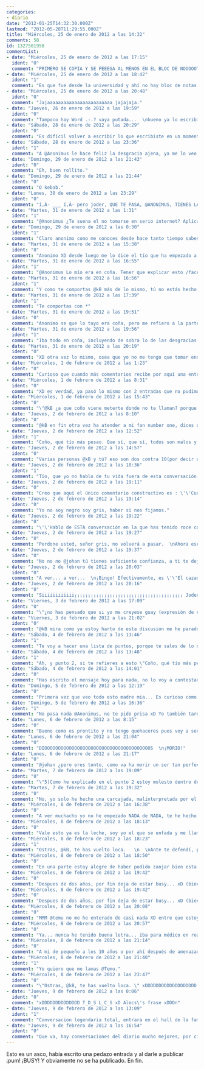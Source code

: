 ```yaml
---
categories:
- diario
date: "2012-01-25T14:32:30.000Z"
lastmod: "2012-05-28T11:29:55.000Z"
title: "Miércoles, 25 de enero de 2012 a las 14:32"
comments: 58
id: 1327501950
commentList:
- date: "Miércoles, 25 de enero de 2012 a las 17:15"
  ident: "0"
  comment: "PRIMERO SE COPIA Y SE PEEEGA AL MENOS EN EL BLOC DE NOOOOOTAS QUE POR MUCHO QUE SE DICE NI CAAAASO -_-\'\'  \nxDD te acompaño en el sentimiento... sienta fatal u__u"
- date: "Miércoles, 25 de enero de 2012 a las 18:42"
  ident: "1"
  comment: "Es que fue desde la universidad y ahí no hay bloc de notas ni nada, ni si quiera sé cómo va ese sistema operativo. Es horribleeeeeee."
- date: "Miércoles, 25 de enero de 2012 a las 20:48"
  ident: "0"
  comment: "Jajaaaaaaaaaaaaaaaaaaaaaaaa jajajaja."
- date: "Jueves, 26 de enero de 2012 a las 19:59"
  ident: "0"
  comment: "Tampoco hay Word .-.? vaya putada...  \nbueno ya lo escribirás otro dia no? ;D"
- date: "Sábado, 28 de enero de 2012 a las 20:29"
  ident: "0"
  comment: "Es difícil volver a escribir lo que escribiste en un momento de inspiración. Es como si se perdiese algo. Me ha pasado eso de escribir una entrada y que por estupidez propia o por un fallo ajeno a mí se borrase."
- date: "Sábado, 28 de enero de 2012 a las 23:36"
  ident: "1"
  comment: "A @Anonimus le hace feliz la desgracia ajena, ya me lo veo visionando las noticias y riendo cada vez que sale un niño muriendo de hambre o cada vez que se anuncia un asesinato, robo... Joder, y con la crisis se estará poniendo las botas.  \n  \n@Kb No creo, la verdad.  \n  \n@Johan Qué se le va a hacer, os quedáis sin una clase magistral acerca de...ahhhh. Secreto."
- date: "Domingo, 29 de enero de 2012 a las 21:43"
  ident: "0"
  comment: "Eh, buen rollito."
- date: "Domingo, 29 de enero de 2012 a las 21:44"
  ident: "0"
  comment: "O kebab."
- date: "Lunes, 30 de enero de 2012 a las 23:29"
  ident: "0"
  comment: "í‚Â· ___ í‚Â· pero joder, QUE TE PASA, @ANONIMUS, TIENES LA MENOPAUSIA O QUE?!?!  \nxDDDDDDDDDDDDDD es sobrenatural"
- date: "Martes, 31 de enero de 2012 a las 1:31"
  ident: "1"
  comment: "@Anonimus ¿Te suena el no tomarse en serio internet? Aplícatelo. Me aburre la gente que se comporta como tú, demasiado predecible y aburrida.  \n  \n@kB Nah, déjalo, si es peor para él. Cuántos disgutos se llevará al cabo del día..."
- date: "Domingo, 29 de enero de 2012 a las 0:30"
  ident: "1"
  comment: "Claro anonimo como me conoces desde hace tanto tiempo sabes a la perfección lo que hago fuera de mi ordenador y también sabes que mi vida es tan chupi que me descojono de todo lo que hay en el mundo, como nbo tengo sentimientos y odio a todo el mundo ¿no?... me he reído porque entradas así he visto como 4, a ver si aprendeís primero escribes luego copias y por último publicas"
- date: "Martes, 31 de enero de 2012 a las 15:38"
  ident: "0"
  comment: "Anonimo XD desde luego me lo dice el tío que ha empezado a juzgarme por un \'\'ja ja\'\' que ni tan siquiera sabía por cuál motivo era, aplícate el cuento.  \n  \n@kB ¿que coño te pasa conmigo? esto ya es obsesión, cada vez que puedes me hechas por cara algún fallo(a tu parecer) que tengo, desde luego tú me hablas de sobrenatural, pero tu obsesión conmigo no tiene limites, porque ¿a que coño viene meterte donde no te llaman?  porque esta vez ni tan siquiera te he nombrado,pasa de mi, si quieres un autógrafo me das tu e-mail y te lo envió o un pelo mío para que te puedas desahogar con él y me dejas un poco en paz."
- date: "Martes, 31 de enero de 2012 a las 16:55"
  ident: "1"
  comment: "@Anonimus Lo mío era en coña. Tener que explicar esto /facepalm."
- date: "Martes, 31 de enero de 2012 a las 16:56"
  ident: "1"
  comment: "Y como te comportas @kB más de lo mismo, tú no estás hecho para interactuar por internet. Y en persona ni zorra, pero como seas igual que por aquí...telita."
- date: "Martes, 31 de enero de 2012 a las 17:39"
  ident: "1"
  comment: "Te comportas con *"
- date: "Martes, 31 de enero de 2012 a las 19:51"
  ident: "0"
  comment: "Anonimo se que lo tuyo era coña, pero me refiero a la parte en la que dices que me alegro de las desgracias ajenas, lo demás supongo que lo decías con sarcasmo, pero me dices que no me tome en serio en internet y tú me juzgas por un comentario sin ni siquiera saber bien de que iba.  \n  \nPor cierto tú no sabes de la misa a la mitad porque me comporto así con @kB cada persona reacciona de distintas maneras, pero si tu estuvieses en su punto de mira y que a cada \'\'fallo\'\' que tuvieses te lo reprochase o que 1 de 7 frases suyas(por decir un número) vaya dirigida a ti y no precisamente con cariño pues ya veríamos como reaccionarías tú, desde luego parece que hayas venido aquí de ilustrado resaltando mis errores cuando el primero que tiene errores y gordos eres tú, que hablas sin saber y tienes una hipocresía que no se como no te hace engordar 3 kilos.  \n  \nMe acabo de dar cuenta \'\' tú no estás hecho para interactuar por internet\'\' anda que otra vez hablas sin saber aquí me puedo comportar de un modo y en otra página de otro, otra vez \'\'bocachanclada\'\' al canto."
- date: "Martes, 31 de enero de 2012 a las 19:56"
  ident: "1"
  comment: "Iba todo en coña, incluyendo de sobra lo de las desgracias /facepalm. Yo lo único que digo, es que si te tomas internet en serio, mal vas. Cosa tuya es, hamijo.  \n  \n¿Cómo reacciono yo? Pues me da igual, básicamente. Ni si quiera la conozco en persona, ¿por qué iba a importarme que me haga bromas pesadas o estúpidas? Me la suda, no me lo tomo en serio, ya le haría yo bromas a ella.  \n  \nNo entiendo qué hablas de hipocresía, te digo que si te tomas esto en serio, no estás hecho para interaccionar por internet, y así es. A mí me la rempampinfla que en otra página te comportes de otra forma, yo te veo en esta, me importa bien poco tu vida fuera de aquí, oye, yo hablo por lo que veo. Y si aquí te comportas así, en otro sitio posiblemente serás igual. Pero bueno, cada loco con su tema, hale, sigue echando bilis. Adiós amiguete."
- date: "Martes, 31 de enero de 2012 a las 20:19"
  ident: "0"
  comment: "XD otra vez lo mismo, osea que yo no me tengo que tomar enserio lo que pase en internet, pero eso sí como no entendido tu sarcasmo soy el malo, porque al no tomármelo enserio lo he entendido mal, por un lado si me lo tomo enserio mal, por otro si no me lo tomo también porque no presto atención a tu mensaje y no pillo tu a mi parecer invisible sarcasmo, básicamente te iba a seguir contestando a tus difamaciones y argumentos sin base, pero visto que en  tu cabeza tú eres el mejor y te contradices aunque no lo quieras admitir pues por mi parte está zanjado haya tú con tus problemas aunque no los quieras ver, no te molestes ni en contestas aunque seguramente no lo ibas ha hacer.  \nUna última cosa que me ha llamado la atención \'\'No entiendo qué hablas de hipocresía\'\' dices que no eres hipócrita y por lo visto no afirmas sin saber si no que afirmas con lo que ves en esta y luego dices \'\'no estás hecho para interaccionar por internet, Y ASí ES\'\' otra vez como las anteriores hablas sin saber y que conste que a los hechos me he remitido y que yo Sí he comentado de lo que he visto sobre ti y no de lo que pensaba."
- date: "Miércoles, 1 de febrero de 2012 a las 1:23"
  ident: "0"
  comment: "Curioso que cuando más comentarios recibe por aquí una entrada sea por aquello que no hemos podido leer... xDDD"
- date: "Miércoles, 1 de febrero de 2012 a las 8:31"
  ident: "0"
  comment: "XD es verdad, ya pasó lo mismo con 2 entradas que no pudimos leer y se comentaron muchísimo en especial la entrada espejo como le dijeron a @johan."
- date: "Miércoles, 1 de febrero de 2012 a las 15:43"
  ident: "0"
  comment: "\"@kB ¿a que coño viene meterte donde no te llaman? porque esta vez ni tan siquiera te he nombrado,pasa de mi, si quieres un autógrafo me das tu e-mail y te lo envió o un pelo mío para que te puedas desahogar con él y me dejas un poco en paz.\" xDDDDDDDDDDDDDDD  \nlo del autografo ha sido la ostia, en serio, y lo del pelo más (luego dice que no se lo tiene creído) xDDDDDD   \n@Anonimo, tu si lo pillas, es que a este no le han enseñado lo que significa \"broma\"  \nP.D.: Por cierto, @Anonimus, no tiene nada que ver con ninguna obsesión (no eres tan guay como crees ;) ) es que ya que viendo que te enfadas con cualquier gilipollez, he dicho \"bueno, a ver que contesta a esto, asi me rio un rato\", ya está! xDDD y tu vas y picas... supongo que esa será la vida normal para las viejas arpías como tu .-. xD  \nY vaya parrafadas os habeis montado madre mia xDD"
- date: "Jueves, 2 de febrero de 2012 a las 8:10"
  ident: "0"
  comment: "@kB en fin otra vez ha atender a mi fan number one, dices que no soy una obsesión para ti, pero en tu cabeza ya me creas vidas imaginarias donde por lo que he entendido \'\'soy una vieja arpía\'\' SI SE QUE ESO ES SARCASMO o un tío que se cree guay aunque viniendo de ti no se si tú misma te lo crees o es sarcasmo, me planteo muy enserio eso del autógrafo y el pelo a ver si me dejas en paz una o dos semanitas, no cuesta tanto pasar de mi una o dos semanas ¿no has pensado que si yo me creyese guay (expresión de crío de 15 años) sería por la atención que me prestas? Porque enserio luego tú si que irás de guay y de pasodetodo pero cada vez que te digo algo te picas mas que un martillo(chiste malo) no me enfado por cualquier gilipollez me \'\'enfado\'\' por tú gilipollez, esque se nota ya desde hace mucho tiempo que soy tu distracción en chevismo entras y dices \'\'bueno voy a ver como se pica anonimus\'\' y luego así tienes un motivo para entrar, en fin piensatelo bien pero esto podría acrecentar mi según tú gran ego, pero en verdad es que me distrae hablar contigo y ya eres tan importante para mi como mi @temu.  \n  \nPor cierto \'\'viendo que te enfadas con cualquier gilipollez, he dicho \"bueno, a ver que contesta a esto, asi me rio un rato\"\'\' esto ya lo sabía yo desde hace tiempo casi cuando nos conocimos me lo supuse y si te he parecido enfado DE VERDAD que no me has visto enfadado porque simplemente no me verías ni contestarte, pero otra vez tu ego te hace creer que eres de lo mas en chevismo y nos tienes calaos a casi tos."
- date: "Jueves, 2 de febrero de 2012 a las 12:52"
  ident: "1"
  comment: "Coño, qué tío más pesao. Que sí, que sí, todos son malos y tú el mejor.  \nDeberías replantearte que si varias personas han tenido algún roce contigo y solo contigo (con nadie más), eres tú el que tiene el problema, no ellas. Ellas coinciden en algo."
- date: "Jueves, 2 de febrero de 2012 a las 14:57"
  ident: "0"
  comment: "Varias personas @kB y tú? eso son dos contra 10(por decir un número) personas con las que he podido hablar en chevismo las demás personas en internet con las que he discutido suelen tener fama de trolls o de bulleros, además según tú estúpida lógica tú eres el malo porque en internet me llevo bien con unas 50 personas(otra vez por decir un número) fuera de internet con unas 150 y solo aquí con 2, ergo según tú lógica eres el malo ;).  \nY por cierto seguramente tengas cosas mejores que hacer que discutir conmigo, como solucionar tus problemas, que resaltar los míos, por lo visto muy mierdosa(ya que tú me juzgas yo te juzgo) tiene que ser tu vida para venir aquí a resaltar mi errores y a juzgarme como si no tuvieses, antes de ver los errores de los demás arregla los tuyos que es muy fácil venir aquí y  juzgarme, pero yo podría hacer lo mismo contigo lo único esque yo tengo un poco de lo que en mi pueblo se llama respeto, si me lo faltan pues falto, pero pocas veces me verás joder a alguien a mi primero y por favor no os molestéis en seguir contestándome, te digo lo mismo que @kB si quieres un autógrafo o un pelo me lo dices o si estás estresado te haces un paja pero dejadme en paz un poquito que esto empezó por un puto \'\'ja ja\'\' madre mía que vida mas triste tenéis que tener para sacar esto de una carcajada."
- date: "Jueves, 2 de febrero de 2012 a las 18:36"
  ident: "1"
  comment: "Tío, que yo no hablo de tu vida fuera de esta conversación. Hablo de ESTA conversación en la que has tenido roce con dos personas. Joder, hay que explicarlo todo. Ya te contestaré a todo lo que dices, pero mañana o pasado, que tengo que estudiar."
- date: "Jueves, 2 de febrero de 2012 a las 19:11"
  ident: "0"
  comment: "Creo que aquí el único comentario constructivo es : \'\'Curioso que cuando más comentarios recibe por aquí una entrada sea por aquello que no hemos podido leer... xDDD\'\' Los demás... bah, paso de vuestro rollos, negras."
- date: "Jueves, 2 de febrero de 2012 a las 19:14"
  ident: "0"
  comment: "Yo no soy negro soy gris, haber si nos fijamos."
- date: "Jueves, 2 de febrero de 2012 a las 19:22"
  ident: "0"
  comment: "\'\'Hablo de ESTA conversación en la que has tenido roce con dos personas.\'\'  \nSe nota que necesitas apoyar a @kB porque también va en mi \'\'contra\'\' porque si fueses mas listo verías por el motivo en el que ha empezado el roce con @kB pero como parece que ves lo que te interesa te refrescaré la memoria: pero joder, QUE TE PASA, @ANONIMUS, TIENES LA MENOPAUSIA O QUE?!. Dime tú a que viene esto cuando el primero que se había empezado ha hacer paranoias con tu no muy notable sarcasmo(para mi un excusa lo del sarcasm)  y luego viene ella ha meterse en la conversación pero esque luego ella misma admite: es que ya que viendo que te enfadas con cualquier gilipollez, he dicho \"bueno, a ver que contesta a esto, asi me rio un rato\". es decir que ella había venido con ganas de joderme, pero que si que lo que tú digas que eres muy mayor y muy guay y el mas mejor y SIEMPRE tienes la razón y eres superior a mi porque porque me juzgas sin saber, porque como diría guardiola eres el puto amo."
- date: "Jueves, 2 de febrero de 2012 a las 19:27"
  ident: "0"
  comment: "Perdone usted, señor gris, no volverá a pasar.  \nAhora escribiendo lo de \'\'señor gris\'\' me he acordado de una película, a ver si alguien adivina cual es..."
- date: "Jueves, 2 de febrero de 2012 a las 19:37"
  ident: "0"
  comment: "No no no @johan tú tienes suficiente confianza, a ti te dejo que me llames señorito gris entre colegas.  \nSobre la película digo el cazador de sueños."
- date: "Jueves, 2 de febrero de 2012 a las 20:03"
  ident: "0"
  comment: "A ver... a ver...  \n¡Bingo! Efectivamente, es \'\'El cazador de zzueños\'\'."
- date: "Jueves, 2 de febrero de 2012 a las 20:16"
  ident: "0"
  comment: "Siiiiiiiiiiii¡¡¡¡¡¡¡¡¡¡¡¡¡¡¡¡¡¡¡¡¡¡¡¡¡¡¡¡¡¡¡¡¡¡¡¡¡¡¡¡ Joder que emocionado, esto se lo quiero agradecer a mi enorme ego que me dio ánimos todo el tiempo :D"
- date: "Viernes, 3 de febrero de 2012 a las 17:09"
  ident: "0"
  comment: "\"¿no has pensado que si yo me creyese guay (expresión de crío de 15 años) sería por la atención que me prestas?\" pues hijo mio, que poquita personalidad para que se te suba el ego ese de mierda que tienes con 4 chorradas que te digan para tomarte el pelo...   \ny mira no tengo 15, tengo 16, pero voy a decir \"guay\" hasta que tenga 80 años incluso, porque la edad se lleva dentro, y me conviene más ser joven por siempre que una vieja arpía prematura como tu, con 20 y algo años que tendrás, que mira que manera de cabrearte como un niño retrasado por cualquier gilipollez tienes... no me imagino lo estresante que tiene que ser tu vida... pobrecillo...  \ny hala, que te den por culo, y fijate, esta vez si lo digo de mal rollo xD  \n\"Se nota que necesitas apoyar a @kB porque también va en mi \'\'contra\'\' porque si fueses mas listo verías por el motivo en el que ha empezado el roce con @kB\"   \nAnónimo, sabes por que empezó \"el roce\"? (o por qué se lo inventó...) porque cuando hablamos una vez estaba yo bromeando todo el tiempo, y le dije \"vete a tomar por culo! xD\" para despedirme. Y se lo tomó maaaal :( le hirió los sentimientos...  \nte das cuenta de la madurez de este tio? anda deja de discutir con el que el tiempo es oro y este tio una mierda... yo que tu, que al menos se ve que tienes logica, le dejaria a su aire ya, no tiene solucion, un psiquiatrico tal vez... porque vaya regalito para la sociedad..."
- date: "Viernes, 3 de febrero de 2012 a las 21:02"
  ident: "0"
  comment: "@kB mira como ya estoy harto de esta discusión me he parado de leer tu comentario hasta la parte de:  con 20 y algo años que tendrás. XDDDDDDD y mas D si esto lo lee @chevi se descojona de ti pero bonito, de verdad me alaga muchísimo que me des esa edad, en fin has demostrado a ojos de al menos @chevi que sabe mi edad lo mucho que crees conocerme, por cierto antes de darle al publicar he leído sin querer \'\' porque vaya regalito para la sociedad\'\' otra vez me descojono pero muy muy muy enserio me río mucho, no me imagino a mis amigos leyendo esto y descojonandose de ti(aunque no se lo voy a enseñar porque es una tontería), 20 años, ya me gustaría, en fin que bien me conoces, antes de decir porque no leo tú conversación es por el mero hecho de que aunque estáis obsesionados con que solo me juzgáis por esta conversación, ya me metéis fuera de internet de amargado hasta \'\'regalito para la sociedad\'\' y os inventaís mi edad a mas no poder, pero bueno ya te lo dije una vez no hay peor ciego que el que no quiere ver, tú eres la que estas equivocada, pero dentro de tú cabeza eres la puta ama y yo soy un flipao, amargao, chaval que va de guay y no se que mas, ya me he cansado de tu hipocresía, me despido diciéndote que eres LA PUTA AMA Y LA MEJOR, SIEMPRE TIENES LA RAZÓN MULTIPLICADA POR 2 Y ERES TAN HUMILDE QUE NEGARíS ESTO."
- date: "Sábado, 4 de febrero de 2012 a las 13:46"
  ident: "1"
  comment: "Te voy a hacer una lista de puntos, porque te sales de lo que se te dice y te vas por las ramas, así que, opto por esto:  \n1. Mi comentario primero sobre lo de tu alegría por desgracias ajenas era una coña, sarcasmo (aún sin intención de burla), llámalo como quieras. No disimulo nada, si me apeteciese decirte gilipollas o estúpido te lo diría directamente. Sin más.  \n  \n2. No te he llamado ni malo ni bueno. Te he dicho que si te tomas tan en serio internet como has mostrado aquí, no estás hecho para internet ya que está lleno de gente que actúa con sarcasmos, ironías o dice gilipolleces que si te tomas al pie de la letra, te harán cabrearte.  \n  \n3. No he difamado ni he dicho nada sin una base, tampoco me creo mejor que nadie. Soy como soy, y a quien se ofende o apiada le digo \"júzgate a ti mismo\".  \n  \n4. No me he contradicho, he seguido lo que decía. Soy hipócrita como todas las personas, pero no en esta ocasión. Si eres como aquí siempre: NO ESTíS HECHO PARA RELACIONARTE POR INTERNET,me remito al punto 2.  \n  \n5. Que te enfadas por cualquier tontería es algo bastante visible, lo mismo no te enfadas y te estas descojonando haciéndote el enfadado, pero que vamos, varias veces has puesto que estabas molesto.  \n  \n6. Yo no me uno a @kB en lo de los problemas porque ella opine en parte como yo. Me uno en la parte de que te picas por tonterías que dice. Y personas que hablan así hay muchas en internet, y en la vida real también.  \n  \n7. Ya he dicho que no te he juzgado, he hecho una puta broma y te has puesto como un basilisco.  \n  \n8. Tratas de juzgarme a mí pero, a diferencia de mí, tú dices las cosas con cabreo y mala leche, y a diferencia de ti, yo no me cabreo: me da igual.  \n  \n9. @kB en mi opinión se equivoca al juzgarte como una mierda por haber hablado contigo alguna vez. Pero también entiendo el como se puede acabar fácilmente hasta la coronilla de ti, si es que siempre eres como has sido en esta conversación. Y más si eres una persona bromista y que te gusta decir idioteces o usar el sarcasmo.  \n  \n10. Si tienes muchos más de 20 años...nadie lo hubiera dicho. Por esta conversación pareces tener como 14 o 15 a lo sumo.   \n  \n11. Otra vez diciendo que me invento YO tu edad, cuando yo aún no había dicho NADA de ella.  \n  \n12. Gritar no te da la razón (mayúsculas).  \n  \nY de momento, es todo. A versi no te vas por las ramas y contestas a los puntos, si te apetece y tal."
- date: "Sábado, 4 de febrero de 2012 a las 13:48"
  ident: "1"
  comment: "Ah, y punto 2, si te refieres a esto \"Coño, qué tío más pesao. Que sí, que sí, todos son malos y tú el mejor.\", venía a decir básicamente: Sí, lo que tú digas.  \nYa que tratabas de ponernos como malos con lo que decías. Y no digas que no, porque eso se nota nada más leer xD"
- date: "Sábado, 4 de febrero de 2012 a las 14:01"
  ident: "0"
  comment: "Has escrito el mensaje hoy para nada, no lo voy a contestar hoy porque no me apetece seguir discutiendo, solo te digo ¿quien ha dicho que tenga mas de 20 años? lo mismo si tengo 14 o 15 y quiero ser mayor de edad, se nota que solo te apetece pensar en lo malo sobre mí, por lo demás si eso te contestaré otro día para no trollearte y hacer que hayas escrito para nada, pero vamos que tengo un trabajo de 10 páginas para el lunes y tengo que apresurarme."
- date: "Domingo, 5 de febrero de 2012 a las 12:19"
  ident: "0"
  comment: "Primera vez que veo todo esto madre mia... Es curioso como ciertos malentendidos se suman y van dando lugar a algo cada vez mas grande, y en muchas ocasiones irreversible. Eso y lo que dijo @DaniPhii son para mi las 2 cosas mas utiles/interesantes de la discusion, en la que obviamente no me metere"
- date: "Domingo, 5 de febrero de 2012 a las 16:36"
  ident: "1"
  comment: "No pasa nada @Anonimus, no te pido prisa xD Yo también tardé.  \nTú mismo dijiste \"con 20 y algo años que tendrás. XDDDDDDD y mas \" o lo mismo es que no lo entendí bien.  \n@Chevi, no hay nada irreversible en este caso, al menos por mi parte, ya que en realidad yo con él no estoy nada molesto. Lo que ocurre es que la conversación ha derivado así por una simple broma quese tomó a mal."
- date: "Lunes, 6 de febrero de 2012 a las 8:15"
  ident: "0"
  comment: "Bueno como es prontito y no tengo quehaceres pues voy a ser totalmente sincero contigo y si tienes razón en algo lo admitiré y así acabamos antes:  \n1)Pues mi detector de sarcasmo debe estar mal, pero vamos yo mas que sarcasmo veo eso como una exageración, aunque la base del mensaje la decías enserio diciendo que me alegro con el mal ajeno.  \n2)No me he tomado esto muy enserio fuera de la medida de como me lo tomaría si tú y yo estuviésemos discutiendo cara a cara y nos conociésemos, como ya le he dicho a @kB si esto te parece un cabreo no me has visto realmente enfadado, empezaría por no volver ha hablar contigo.  \n3) \'\'No he difamado ni he dicho nada sin una base\'\' cierto ahí iba mas por @kB, no pensé que el mensaje fuera dirigido a ti, fail mio.   \n4)¿te portas tú igual con tu jefe o profesores a con tus colegas? supongo que no, distinto lugares y personas distintas reacciones, yo no siempre reacciono así y esto no me parece estar cabreado.  \n5)Como he explicado en el punto 2 estoy molesto dentro de la medida posible en una discusión por internet, fuera de internet esto me la repamfinfla.  \n6)Pues francamente das la sensación opuesta.  \n7)XD otra vez con que estoy cabreado, te lo he dicho en el punto 1 no veo el sarcasmo en tu mensaje.  \n8)Como te he explicado antes cabreo 0 y si te juzgo es porque tú das la impresión de hacer eso aunque sea con base.  \n9)Esto me parece un barato intento de fingir que no estas de lado de @kB segur que si no te lo hubiese dicho, esto ni lo hubieses nombrado, ya lo he dicho varias veces, no soy siempre así y te dejo otra vez el ejemplo del punto 4.  \n10)Lo que te dije antes, no hace falta repetirlo.  \n11)Eso iba para @kB fail mío otra vez, aunque creo que lo dejé bien claro.  \n12)¿alguna vez has debatido-discutido con alguien y te ha resaltado x puntos? eso es lo que hago yo con las mayúsculas igual que mas de la mitad de los usuarios de internet, NO CONFUNDAS ESTO QUE ES HABLAR SIEMPRE ASí, con resaltar, de hecho tu lo has hecho 2 veces en el anterior punto: YO,NADA.Como mucho lo he hecho a @kB porque ella me habla así muchas veces, como en su primer mensaje sobre la menstruación.  \nY hasta aquí mi largo y extenso mensaje que sobrepasa el limite aunque @chevi creo recordar que antes había hasta 3000."
- date: "Lunes, 6 de febrero de 2012 a las 21:04"
  ident: "0"
  comment: "DIOOOOOOOOOOOOOOOOOOOOOOOOOOOOOOOOOOOOOOOS  \n¡MORID!"
- date: "Lunes, 6 de febrero de 2012 a las 21:17"
  ident: "0"
  comment: "@johan ¿pero eres tonto, como va ha morir un ser tan perfecto como yo? ajjaajajjajaj yo soy inmortal."
- date: "Martes, 7 de febrero de 2012 a las 19:09"
  ident: "0"
  comment: "\"5)Como he explicado en el punto 2 estoy molesto dentro de la medida posible en una discusión por internet, fuera de internet esto me la repamfinfla.\" pero es que la jodida discusion LA HAS EMPEZADO TUUUUUUUUUU!!!! &gt;__________&lt;  \n\"9)Esto me parece un barato intento de fingir que no estas de lado de @kB segur que si no te lo hubiese dicho, esto ni lo hubieses nombrado, ya lo he dicho varias veces, no soy siempre así y te dejo otra vez el ejemplo del punto 4.\" por qué tiene que estar de mi lado porque tu lo digas? el tiene su opinion y la explica mencionando tu extraño enfrentamiento continuo conmigo, y hay cosas en las que no esta de acuerdo conmigo, como ya dijo: \"@kB en mi opinión se equivoca al juzgarte como una mierda por haber hablado contigo alguna vez.\" que no es que te llame mierda porque seas una mierda sino porque yo hablo asi, a ver, una mierda mierda no seras, pero una mierda de persona a lo mejor...  \n...  \nxDDDDDDDDDDDDDDDDDDDDDDDDDDDDDDDDDDDDDDDDDDDDDDDDDDD  \nDDDDD=   \ny deja de mencionarme, capullo í‚Â¬_í‚Â¬ que yo ya paso de tu rollo"
- date: "Martes, 7 de febrero de 2012 a las 19:32"
  ident: "0"
  comment: "No, yo solo he hecho una carcajada, malinterpretada por el anónimo al igual que al parecer malinterpreté su comentario y a partir de ahí me puse ha discutir con el anónimo por eso, pero la discusión CONTIGO la has empezado tú con tu mensaje de la menstruación, no me explico de verdad lo que tiene que haber en tu cabeza como para que pienses que la he empezado yo, voy a intentar no enrollarme mucho porque no quiero discutir pero: que no es que te llame mierda porque seas una mierda sino porque yo hablo asi, a ver, una mierda mierda no seras, pero una mierda de persona a lo mejor. XDDDDDDDD esque si me me llamas mierda refiriéndote a excremento pues ya tienes un problema al creer que las mierdas escriben y debaten, pero vamos que eso de que eres una mierda de persona alomejor, es como si yo digo que a lo mejor tú eres cocainomana, el anónimo un borracho y yo un nazi odia negros, alomejor soy el rey de españa hay mucho alomejores. Te menciono solo cuando es necesario porque estoy hablando con el anónimo, pero te recuerdo que realmente la discusión la empezaste tú.  \n  \nAh y un dato si hablas a las personas como tú dices llamándoles mierdas cuando discutes con ellas pues yo no estaré hecho para interactuar por internet, pero tú para discutir con alguien pues mucho menos, que llamarle mierda a alguien que no conoces..."
- date: "Miércoles, 8 de febrero de 2012 a las 16:38"
  ident: "0"
  comment: "A ver muchacho yo no he empezado NADA de NADA, te he hecho un puta broma, el que se ha puesto como una zorra histerica has sido tu, que pasa que todo lo que diga yo tiene que empezar una discusión porque tu lo digas? si te digo \"como te va\" ya lo malinterpretas y te pones a discutir? entonces eres tu el que me esta prejuzgando, no lo has pensado? quien hostias te has creído que eres, tio patético? Y luego te extrañara que bromee con que tienes la menopausia!   \nSon BROMAS, tio, BROMAS  \nojalá te quedes sin amigos pronto pa que sepas que tienes que cambiar y dejar de ser tan ordinario patético egocéntrico antipático y subnormal  \ny a lo mejor ahora pensaras (si es que alguna vez piensas y tienes con que hacerlo) la frase hecha de \"insulta porque no tiene otra cosa que decir\", pues a eso te digo: todo lo que te he insultado y todos los insultos del mundo son pocos para tu autentica y absoluta IMBECILIDAD.  \nY te agradecería un montón que no me contestases a este comentario pero bueno, a mi como si me banean, me da ya igual.   \nHala, ya no tienes que inventarte ninguna discusión mas conmigo para lo que sea que la quieras tener, porque ya paso de dirigirte la palabra, asi que te puedes ir a quemarle la sangre a otro.  \nQue pena que exista gente como tu en el mundo... que verdadera pena"
- date: "Miércoles, 8 de febrero de 2012 a las 18:13"
  ident: "0"
  comment: "Vale esto ya es la leche, soy yo el que se enfada y me llamas tío patético?  se supone que a tu parecer me enfado por nada pues no te metas en una discusión para decirme que tengo la menopausia, DÉJAME EN PAZ NO ME DIRIJAS LA PALABRA si quieres, pero haz algo para evitar hablarme, de verdad, odio tu hipocresía varias veces diciendo que soy yo el que se cabrea y se toma esto muy enserio y cada vez que puedes me insultas, francamente parece que estés cabreada y que te importe esto.  \nLuego me deseas el mal cuando yo en ningún momento te lo he deseado, otra vez me juzgas HE DICHO YA MIL VECES QUE NO SABÉIS COMO SOY así que deja de juzgarme como si me conocieses, no eres mas que una adolescente de esas que se cree de lo mejor y que es superior a todo el mundo aunque no lo quiere admitir.  \n\'\'tiene otra cosa que decir\", pues a eso te digo: todo lo que te he insultado y todos los insultos del mundo son pocos para tu autentica y absoluta IMBECILIDAD.\'\'  venga vale te contestaba a esto mientra te leía pero esto ya me parece la hostia ¿como demonios te puedo importar tanto como para insultarme así? de verdad no me entra en la cabeza.  \n\'\'Que pena que exista gente como tu en el mundo... que verdadera pena\'\'. Y otra vez juzgándome, en fin como me quiero desahogar un poco sigue con la tradición que te dejó tu madre que es quedarse embaraza para criar a una hija gilipollas, que parece que te venga de familia.   \nCoño que a ti te pillan en cualquier página web y por menos ya te hubiesen baneado, de hecho tenemos suerte de que @chevi aguante esto."
- date: "Miércoles, 8 de febrero de 2012 a las 18:23"
  ident: "1"
  comment: "Ostras, @kB, te has vuelto loca.   \n  \nAnte te defendí, porque pensé que eras como yo, pero ya veo que no chica, solo tengo por decirte: Si te vas a picar por lo que te digan, no hagas bromas a otros.  \n  \n@Anonimus Lo único que pretendía decirte es que malinterpretaste mis palabras. Yo no te dije eso porque pensase que en tu casa haces eso o porque pensase que te alegren las descgracias ajenas. Era una tontería, que si me hubiéses seguido habría sido mucho más amenos y devertido todo esto. Esa es la cosa.  \nSi eso te molesta lo más mínimamente repito que te va a ser difícil relacionarte por internet, al menos con gente que es como yo, así que te recomiendo que no te lo tomes todo tan serio por estos lugares. Y así, resumido, que queda más claro y conciso.  \n  \nPor cierto, has mostrado más madurez en estos dos últimos mensajes a @kB que en toda la conversación. Al menos, en mi opinión, sobre todo teniendo en cuenta la de barbaridades que está diciendo ella (excepto lo de las bromas, que eso no s barbaridad xD)."
- date: "Miércoles, 8 de febrero de 2012 a las 18:50"
  ident: "0"
  comment: "En una parte estoy alegre de haber podido zanjar bien esta discusión contigo y no acabar como con @kB, pero en cierto modo tienes razón a la próxima aunque no me parezca sarcasmo lo miraré dos veces y evitaré discusiones como estas y vamos que con esto se puede zanjar la conversación porque todo ha quedado en un malentendido muy alargado por las circunstancias.  \nSobre lo de los dos últimos mensajes he reflexionado y he intentado no caer en su juego, que ella misma afirmaba que hacía esto para reírse un rato y mira como se ha puesto, pero en fin me alegro de que tú y yo podamos haber solucionado con el dialogo."
- date: "Miércoles, 8 de febrero de 2012 a las 19:42"
  ident: "0"
  comment: "Despues de dos años, por fin deja de estar busy... xD (bieeen :D yupiii ::D:D:D::D:D )  \ny dicho esto, procedo a comentar.   \n  \n1í‚Âº, no me puedo creer q no hubiere visto esto íƒâ€“  \n  \nEl resto:  \n  \n\"cada vez que puedes me hechas por cara algún fallo  Yo no soy negro soy gris, haber si nos fijamos.\"  \nECHAS, no HECHAS  \nxD  \n  \n\"con 20 y algo años que tendrás. XDDDDDDD y mas D si esto lo lee @chevi se descojona de ti pero bonito, de verdad me alaga muchísimo que me des esa edad\"  \nOlvidas q yo soy un aprendiz de espia de chevi!!!  \n  \n\"10. Si tienes muchos más de 20 años...nadie lo hubiera dicho. Por esta conversación pareces tener como 14 o 15 a lo sumo. \"  \nUm... xDDDDDDDDDDDDDDDDDDDDDDDd  \n  \n\"DIOOOOOOOOOOOOOOOOOOOOOOOOOOOOOOOOOOOOOOOS  \n¡MORID!\"  \n  \nJajjaja, buena @johan!  \n  \nY ahora! Con todos ustedes, mi valoración personal!!!  \nXD En serio? En serio das tantísima importancia a algo con tan poca?  Tan poca para mí, vaya... en serio xD   \nRealmente no creeis q hay cosas mejores por las q preocuparse? Cuando he visto q los coments empezaban a ser to tochos, he dejado de leer, al parecer solo habeis discutido y discutido y \"tú me has dicho esto xq tu me has dicho aquello xq según tú yo t dije lo de mas allá, pero yo t hube dicho aquello otro\"... enga ya xDD  \n  \nQ pasa con eso de \"La filosofía de la gente feliz\"? EH!? Vosotros sois chevistas? Un verdadero chevista no deja morir la koala!! Cuanto hace q no le dais de comer?! Cuando fue la última vez que comprovasteis chevismo.com/comida pa ver si os podíais comer lo del suelo? EH? Mereceis q os lama a todos."
- date: "Miércoles, 8 de febrero de 2012 a las 19:42"
  ident: "0"
  comment: "Despues de dos años, por fin deja de estar busy... xD (bieeen :D yupiii ::D:D:D::D:D )  \ny dicho esto, procedo a comentar.   \n  \n1í‚Âº, no me puedo creer q no hubiere visto esto íƒâ€“  \n  \nEl resto:  \n  \n\"cada vez que puedes me hechas por cara algún fallo  Yo no soy negro soy gris, haber si nos fijamos.\"  \nECHAS, no HECHAS  \nxD  \n  \n\"con 20 y algo años que tendrás. XDDDDDDD y mas D si esto lo lee @chevi se descojona de ti pero bonito, de verdad me alaga muchísimo que me des esa edad\"  \nOlvidas q yo soy un aprendiz de espia de chevi!!!  \n  \n\"10. Si tienes muchos más de 20 años...nadie lo hubiera dicho. Por esta conversación pareces tener como 14 o 15 a lo sumo. \"  \nUm... xDDDDDDDDDDDDDDDDDDDDDDDd  \n  \n\"DIOOOOOOOOOOOOOOOOOOOOOOOOOOOOOOOOOOOOOOOS  \n¡MORID!\"  \n  \nJajjaja, buena @johan!  \n  \nY ahora! Con todos ustedes, mi valoración personal!!!  \nXD En serio? En serio das tantísima importancia a algo con tan poca?  Tan poca para mí, vaya... en serio xD   \nRealmente no creeis q hay cosas mejores por las q preocuparse? Cuando he visto q los coments empezaban a ser to tochos, he dejado de leer, al parecer solo habeis discutido y discutido y \"tú me has dicho esto xq tu me has dicho aquello xq según tú yo t dije lo de mas allá, pero yo t hube dicho aquello otro\"... enga ya xDD  \n  \nQ pasa con eso de \"La filosofía de la gente feliz\"? EH!? Vosotros sois chevistas? Un verdadero chevista no deja morir la koala!! Cuanto hace q no le dais de comer?! Cuando fue la última vez que comprovasteis chevismo.com/comida pa ver si os podíais comer lo del suelo? EH? Mereceis q os lama a todos.   \n  \nMenos anónimo qizá, el gris ese xD o qizá tmb, pa ver como sabe..."
- date: "Miércoles, 8 de febrero de 2012 a las 20:08"
  ident: "0"
  comment: "MMM @temu no me he enterado de casi nada XD entre que estoy cansado y que tu letra no e smu comprensible pos no t entiendo bien."
- date: "Miércoles, 8 de febrero de 2012 a las 20:57"
  ident: "0"
  comment: "Ya... nunca he tenido buena letra... iba para médico en realidad...  \nMira si es así  q me suspendieron una asignatura pa septiembre en q tenía un 7 solo por la letra..."
- date: "Miércoles, 8 de febrero de 2012 a las 21:14"
  ident: "0"
  comment: "A mi de pequeño a los 10 años o por ahí después de amenazarme con ponerme correcciones ortográficas(más de la que tenía) por fin empecé a escribir como dios manda, si que soy vago incluso para escribir..."
- date: "Miércoles, 8 de febrero de 2012 a las 21:40"
  ident: "1"
  comment: "Yo quiero que me lamas @Temu."
- date: "Miércoles, 8 de febrero de 2012 a las 23:47"
  ident: "0"
  comment: "\"Ostras, @kB, te has vuelto loca. \" xDDDDDDDDDDDDDDDDDDD no me he vuelto, hombre, ya lo estaba...  \npor cierto, me estoy preguntando tooodo el rato quien eres í‚Â·_í‚Â·  \n\"Q pasa con eso de \"La filosofía de la gente feliz\"? EH!?\" eso me pregunto yo cada vez que leo lo que dice el idiota ese...  \n  \nLo peor es que nadie se ha dado cuenta de que mi comentario solo lo escribí para que Mr. Culo Roto se callase de una vez (que a mi tampoco me habeis visto cabreada, aunque lo \"pareciese\"), y mira, \"En una parte estoy alegre de haber podido zanjar bien esta discusión contigo y no acabar como con @kB\", se calló. xDDDDD   \ny Fin."
- date: "Jueves, 9 de febrero de 2012 a las 0:06"
  ident: "0"
  comment: "xDDDDDDDDDDDDDD T_D_S L_C_S xD Alecs\'s frase xDDDn"
- date: "Jueves, 9 de febrero de 2012 a las 13:09"
  ident: "1"
  comment: "Conversacion legendaria total, entrara en el hall de la fama del diario xD (Cuando se haga)"
- date: "Jueves, 9 de febrero de 2012 a las 16:54"
  ident: "0"
  comment: "Que va, hay conversaciones del diario mucho mejores, por cierto \'\'ya paso de dirigirte la palabra\'\'  y me ha nombrado indirectamente varias veces XD es como lo que hacen los niños pequeños cuando se enfadan y fingen que el otro no existe aunque hablan de él indirectamente."
---
```


Esto es un asco, había escrito una pedazo entrada y al darle a publicar ¡pum! ¡BUSY! Y obviamente no se ha publicado. En fin.